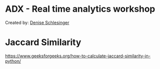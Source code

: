 # ADX - Real time analytics workshop
Created by: [Denise Schlesinger](https://www.linkedin.com/in/deniseschlesinger/)

# Jaccard Similarity
https://www.geeksforgeeks.org/how-to-calculate-jaccard-similarity-in-python/